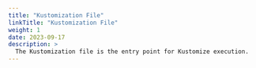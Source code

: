 ```yaml
---
title: "Kustomization File"
linkTitle: "Kustomization File"
weight: 1
date: 2023-09-17
description: >
  The Kustomization file is the entry point for Kustomize execution.
---
```

